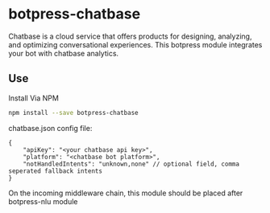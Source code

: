 # botpress-chatbase
Chatbase is a cloud service that offers products for designing, analyzing, and optimizing conversational experiences. This botpress module integrates your bot with chatbase analytics.

## Use
Install Via NPM
```sh
npm install --save botpress-chatbase
```
chatbase.json config file:
```JS
{
    "apiKey": "<your chatbase api key>",
    "platform": "<chatbase bot platform>",
    "notHandledIntents": "unknown,none" // optional field, comma seperated fallback intents
}
```
On the incoming middleware chain, this module should be placed after botpress-nlu module
